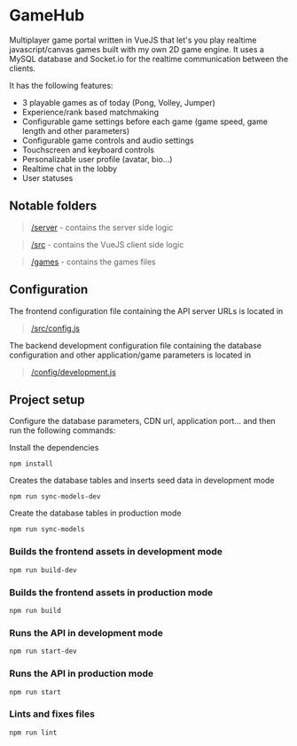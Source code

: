 # GameHub

Multiplayer game portal written in VueJS that let's you play realtime javascript/canvas games built with my own 2D game engine.
It uses a MySQL database and Socket.io for the realtime communication between the clients.

It has the following features:
* 3 playable games as of today (Pong, Volley, Jumper)
* Experience/rank based matchmaking
* Configurable game settings before each game (game speed, game length and other parameters)
* Configurable game controls and audio settings
* Touchscreen and keyboard controls
* Personalizable user profile (avatar, bio...)
* Realtime chat in the lobby
* User statuses

## Notable folders

> [/server](https://github.com/gryp17/game-hub/blob/main/server) - contains the server side logic

> [/src](https://github.com/gryp17/game-hub/blob/main/src) - contains the VueJS client side logic

> [/games](https://github.com/gryp17/game-hub/blob/main/games) - contains the games files

## Configuration
The frontend configuration file containing the API server URLs is located in

> [/src/config.js](https://github.com/gryp17/game-hub/blob/main/src/config.js)

The backend development configuration file containing the database configuration and other application/game parameters is located in

> [/config/development.js](https://github.com/gryp17/game-hub/blob/main/server/config/development.js)

## Project setup
Configure the database parameters, CDN url, application port... and then run the following commands:

Install the dependencies
```
npm install
```

Creates the database tables and inserts seed data in development mode
```
npm run sync-models-dev
```

Create the database tables in production mode
```
npm run sync-models
```

### Builds the frontend assets in development mode
```
npm run build-dev
```

### Builds the frontend assets in production mode
```
npm run build
```

### Runs the API in development mode
```
npm run start-dev
```

### Runs the API in production mode
```
npm run start
```

### Lints and fixes files
```
npm run lint
```
